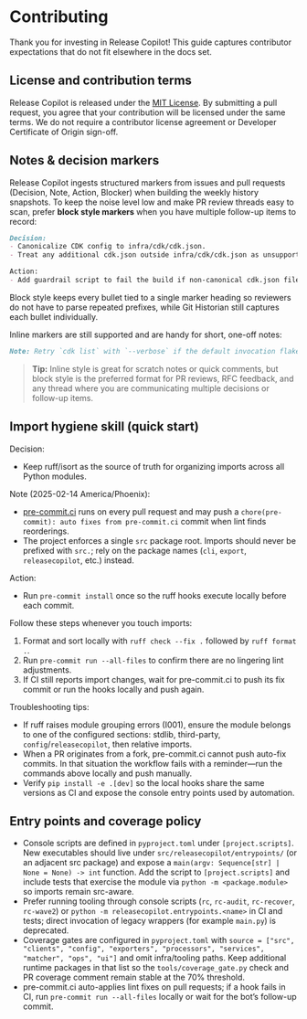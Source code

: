 # Contributing

Thank you for investing in Release Copilot! This guide captures contributor expectations that do not fit elsewhere in the docs set.

## License and contribution terms

Release Copilot is released under the [MIT License](LICENSE). By submitting a pull request, you agree that your contribution will be licensed under the same terms. We do not require a contributor license agreement or Developer Certificate of Origin sign-off.

## Notes & decision markers

Release Copilot ingests structured markers from issues and pull requests (Decision, Note, Action, Blocker) when building the weekly history snapshots. To keep the noise level low and make PR review threads easy to scan, prefer **block style markers** when you have multiple follow-up items to record:

```markdown
Decision:
- Canonicalize CDK config to infra/cdk/cdk.json.
- Treat any additional cdk.json outside infra/cdk/cdk.json as unsupported for CI.

Action:
- Add guardrail script to fail the build if non-canonical cdk.json files are committed.
```

Block style keeps every bullet tied to a single marker heading so reviewers do not have to parse repeated prefixes, while Git Historian still captures each bullet individually.

Inline markers are still supported and are handy for short, one-off notes:

```markdown
Note: Retry `cdk list` with `--verbose` if the default invocation flakes.
```

> **Tip:** Inline style is great for scratch notes or quick comments, but block style is the preferred format for PR reviews, RFC feedback, and any thread where you are communicating multiple decisions or follow-up items.

## Import hygiene skill (quick start)

Decision:
- Keep ruff/isort as the source of truth for organizing imports across all Python modules.

Note (2025-02-14 America/Phoenix):
- [pre-commit.ci](https://pre-commit.ci/) runs on every pull request and may push a `chore(pre-commit): auto fixes from pre-commit.ci` commit when lint finds reorderings.
- The project enforces a single `src` package root. Imports should never be prefixed with `src.`; rely on the package names (`cli`, `export`, `releasecopilot`, etc.) instead.

Action:
- Run `pre-commit install` once so the ruff hooks execute locally before each commit.

Follow these steps whenever you touch imports:

1. Format and sort locally with `ruff check --fix .` followed by `ruff format .`.
2. Run `pre-commit run --all-files` to confirm there are no lingering lint adjustments.
3. If CI still reports import changes, wait for pre-commit.ci to push its fix commit or run the hooks locally and push again.

Troubleshooting tips:

- If ruff raises module grouping errors (I001), ensure the module belongs to one of the configured sections: stdlib, third-party, `config`/`releasecopilot`, then relative imports.
- When a PR originates from a fork, pre-commit.ci cannot push auto-fix commits. In that situation the workflow fails with a reminder—run the commands above locally and push manually.
- Verify `pip install -e .[dev]` so the local hooks share the same versions as CI and expose the console entry points used by automation.

## Entry points and coverage policy

- Console scripts are defined in `pyproject.toml` under `[project.scripts]`. New
  executables should live under `src/releasecopilot/entrypoints/` (or an adjacent
  src package) and expose a `main(argv: Sequence[str] | None = None) -> int` function.
  Add the script to `[project.scripts]` and include tests that exercise the module
  via `python -m <package.module>` so imports remain src-aware.
- Prefer running tooling through console scripts (`rc`, `rc-audit`, `rc-recover`,
  `rc-wave2`) or `python -m releasecopilot.entrypoints.<name>` in CI and tests; direct
  invocation of legacy wrappers (for example `main.py`) is deprecated.
- Coverage gates are configured in `pyproject.toml` with `source = ["src", "clients",
  "config", "exporters", "processors", "services", "matcher", "ops", "ui"]` and omit
  infra/tooling paths. Keep additional runtime packages in that list so the
  `tools/coverage_gate.py` check and PR coverage comment remain stable at the 70%
  threshold.
- pre-commit.ci auto-applies lint fixes on pull requests; if a hook fails in CI,
  run `pre-commit run --all-files` locally or wait for the bot’s follow-up commit.
